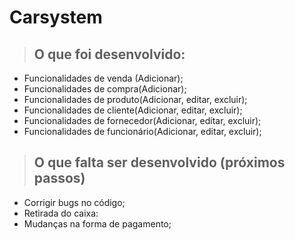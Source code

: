 # <strong>Carsystem</strong>

> ## O que foi desenvolvido:

- Funcionalidades de venda (Adicionar);
- Funcionalidades de compra(Adicionar);
- Funcionalidades de produto(Adicionar, editar, excluir);
- Funcionalidades de cliente(Adicionar, editar, excluir);
- Funcionalidades de fornecedor(Adicionar, editar, excluir);
- Funcionalidades de funcionário(Adicionar, editar, excluir);


> ## O que falta ser desenvolvido (próximos passos)

- Corrigir bugs no código;
- Retirada do caixa:
- Mudanças na forma de pagamento;
